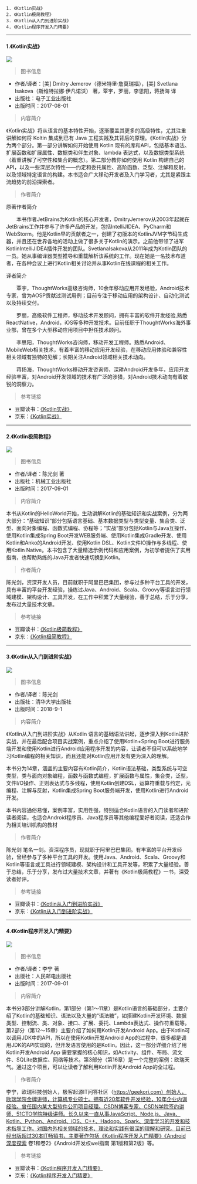 ```
1. 《Kotlin实战》
2. 《Kotlin极简教程》
3. 《Kotlin从入门到进阶实战》
4. 《Kotlin程序开发入门精要》

```

---

#### 1.《Kotlin实战》

![](https://img3.doubanio.com/view/subject/l/public/s29499733.jpg)  

> 图书信息

* 作者/译者：[美] Dmitry Jemerov（德米特里·詹莫瑞福），[美] Svetlana Isakova（斯维特拉娜·伊凡诺沃） 著，覃宇，罗丽，李思阳，蒋扬海 译
* 出版社：电子工业出版社
* 出版时间：2017-08-01

> 内容简介

《Kotlin实战》将从语言的基本特性开始，逐渐覆盖其更多的高级特性，尤其注重讲解如何将 Koltin 集成到已有 Java 工程实践及其背后的原理。《Kotlin实战》分为两个部分。第一部分讲解如何开始使用 Kotlin 现有的库和API，包括基本语法、扩展函数和扩展属性、数据类和伴生对象、lambda 表达式，以及数据类型系统（着重讲解了可空性和集合的概念）。第二部分教你如何使用 Kotlin 构建自己的 API，以及一些深层次特性——约定和委托属性、高阶函数、泛型、注解和反射，以及领域特定语言的构建。本书适合广大移动开发者及入门学习者，尤其是紧跟主流趋势的前沿探索者。

> 作者简介

原著作者简介

　　本书作者JetBrains为Kotlin的核心开发者，DmitryJemerov从2003年起就在JetBrains工作并参与了许多产品的开发，包括IntelliJIDEA、PyCharm和WebStorm。他是Kotlin早的贡献者之一，创建了初版本的KotlinJVM字节码生成器，并且还在世界各地的活动上做了很多关于Kotlin的演示。之前他带领了进军KotlinIntelliJIDEA插件开发的团队。SvetlanaIsakova从2011年成为Kotlin团队的一员。她从事编译器类型推导和重载解析该系统的工作。现在她是一名技术布道者，在各种会议上进行Kotlin相关讨论并从事Kotlin在线课程的相关工作。

译者简介

　　覃宇，ThoughtWorks高级咨询师，10余年移动应用开发经验，Android技术专家，曾为AOSP贡献过测试用例；目前专注于移动应用的架构设计、自动化测试以及持续交付。

　　罗丽，高级软件工程师，移动技术开发顾问，拥有丰富的软件开发经验,熟悉ReactNative，Android，iOS等多种开发技术。目前任职于ThoughtWorks海外事业部，曾在多个大型移动应用项目中担任技术顾问。

　　李思阳，ThoughtWorks咨询师，移动开发工程师。熟悉Android、MobileWeb相关技术，有着丰富的移动应用开发经验，在移动应用体验和兼容性相关领域有独特的见解；长期关注Android领域相关技术动向。

　　蒋扬海，ThoughtWorks移动开发咨询师，深耕Android开发多年，应用开发经验丰富，对Android开发领域的技术有广泛的涉猎，对Android技术动向有着敏锐的洞察力。

> 参考链接

* 豆瓣读书：[《Kotlin实战》](https://book.douban.com/subject/27093660/)
* 京东：[《Kotlin实战》](https://item.jd.com/12224904.html)

---

#### 2.《Kotlin极简教程》

![](https://img1.doubanio.com/view/subject/l/public/s29539787.jpg)  

> 图书信息

* 作者/译者：陈光剑 著
* 出版社：机械工业出版社
* 出版时间：2017-09-01

> 内容简介

本书从Kotlin的HelloWorld开始，生动讲解Kotlin的基础知识和实战案例，分为两大部分：“基础知识”部分包括语言基础、基本数据类型与类型变量、集合类、泛型、面向对象编程、函数式编程、协程等；“实战”部分包括Kotlin与Java互操作、使用Kotlin集成Spring Boot开发WEB服务端、使用Kotlin集成Gradle开发、使用Kotlin和Anko的Android开发、使用Kotlin DSL、Kotlin文件IO操作与多线程、使用Kotlin Native。本书包含了大量精选示例代码和应用案例，为初学者提供了实用指南，也帮助熟练的Java开发者快速切换到Kotlin。

> 作者简介

陈光剑，资深开发人员，目前就职于阿里巴巴集团，参与过多种平台工具的开发，具有丰富的平台开发经验，操练过Java、Android、Scala、Groovy等语言进行领域建模、架构设计、工具开发，在工作中积累了大量经验，善于总结，乐于分享，发布过大量技术文章。

> 参考链接

* 豆瓣读书：[《Kotlin极简教程》](https://book.douban.com/subject/27135841/)
* 京东：[《Kotlin极简教程》](https://item.jd.com/12181725.html)

---

#### 3.《Kotlin从入门到进阶实战》

![](https://img3.doubanio.com/view/subject/l/public/s29872804.jpg)  

> 图书信息

* 作者/译者：陈光剑 
* 出版社：清华大学出版社
* 出版时间：2018-9-1

> 内容简介

《Kotlin从入门到进阶实战》从Kotlin 语言的基础语法讲起，逐步深入到Kotlin进阶实战，并在最后配合项目实战案例，重点介绍了使用Kotlin+Spring Boot进行服务端开发和使用Kotlin进行Android应用程序开发的内容，让读者不但可以系统地学习Kotlin编程的相关知识，而且还能对Kotlin应用开发有更为深入的理解。

本书分为14章，涵盖的主要内容有Kotlin简介，Kotlin语法基础，类型系统与可空类型，类与面向对象编程，函数与函数式编程，扩展函数与属性，集合类，泛型，文件I/O操作、正则表达式与多线程，使用Kotlin创建DSL，运算符重载与约定，元编程、注解与反射，Kotlin集成Spring Boot服务端开发，使用Kotlin进行Android开发。

本书内容通俗易懂，案例丰富，实用性强，特别适合Kotlin语言的入门读者和进阶读者阅读，也适合Android程序员、Java程序员等其他编程爱好者阅读，还适合作为相关培训机构的教材

> 作者简介

陈光剑 笔名一剑。资深程序员，现就职于阿里巴巴集团。有丰富的平台开发经验，曾经参与了多种平台工具的开发。使用Java、Android、Scala、Groovy和Kotlin等语言或工具进行领域建模、架构设计和工具开发等，积累了大量经验。善于总结，乐于分享，发布过大量技术文章，并著有《Kotlin极简教程》一书，深受读者好评。

> 参考链接

* 豆瓣读书：[《Kotlin从入门到进阶实战》](https://book.douban.com/subject/30329715/)
* 京东：[《Kotlin从入门到进阶实战》]()


---

#### 4.《Kotlin程序开发入门精要》

![](https://img3.doubanio.com/view/subject/l/public/s29535864.jpg)  

> 图书信息

* 作者/译者：李宁 著
* 出版社：人民邮电出版社
* 出版时间：2017-09-01

> 内容简介

本书分3部分讲解Kotlin，第1部分（第1～11章）是Kotlin语言的基础部分，主要介绍了Kotlin的基础知识、语法以及大量的“语法糖”，如搭建Kotlin开发环境、数据类型、控制流、类、对象、接口、扩展、委托、Lambda表达式、操作符重载等。第2部分（第12～15章）主要介绍了如何用Kotlin开发Android App。由于Kotlin可以调用JDK中的API，所以在使用Kotlin开发Android App的过程中，很多都是调用JDK的API实现的，但开发语言使用的是Kotlin。因此，这一部分详细介绍了用Kotlin开发Android App 需要掌握的核心知识，如Activity、组件、布局、流文件、SQLite数据库、网络等技术。第3部分（第16章）是一个完整的案例：欧瑞天气。通过这个项目，可以让读者了解利用Kotlin开发Android App的全过程。

> 作者简介

李宁，欧瑞科技创始人，极客起源IT问答社区（https://geekori.com）创始人，欧瑞学院金牌讲师，计算机专业硕士。拥有近20年软件开发经验，10年企业内训经验。曾任国内某大型软件公司项目经理。CSDN博客专家、CSDN学院签约讲师、51CTO学院特级讲师。长久以来一直从事JavaScript、Node.js、Java、Kotlin、Python、Android、iOS、C++、Hadoop、Spark、深度学习的开发和技术指导工作。对国内外相关领域的技术、理论和实践有很深的理解和研究。目前已经出版超过30本IT畅销书，主要著作包括《Kotlin程序开发入门精要》《Android深度探索 卷1和卷2》《Android开发权wei指南 第1版和第2版》等。

> 参考链接

* 豆瓣读书：[《Kotlin程序开发入门精要》](https://book.douban.com/subject/27132093/)
* 京东：[《Kotlin程序开发入门精要》](https://item.jd.com/12174925.html)